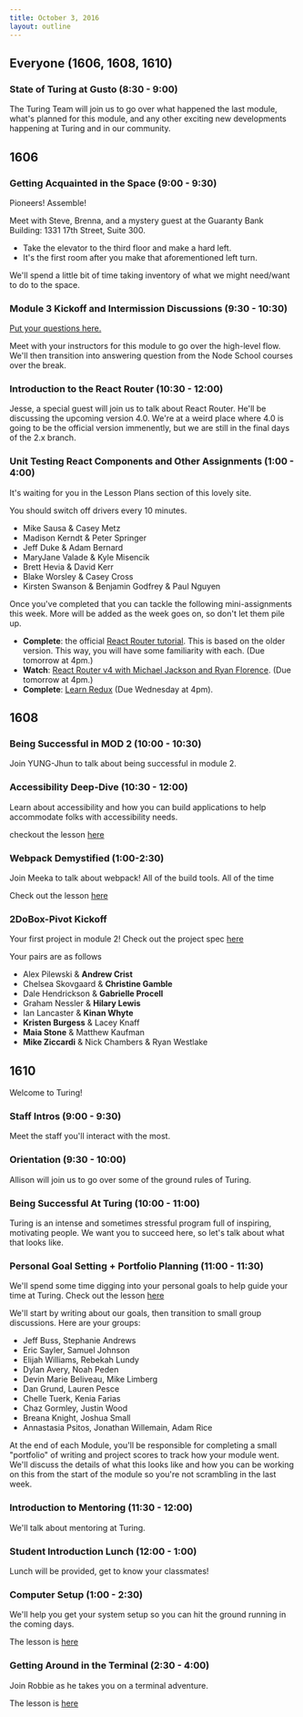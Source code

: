 ```yaml
---
title: October 3, 2016
layout: outline
---
```


## Everyone (1606, 1608, 1610)

### State of Turing at Gusto (8:30 - 9:00)

The Turing Team will join us to go over what happened the last module, what's planned for this module, and any other exciting new developments happening at Turing and in our community.

## 1606

### Getting Acquainted in the Space (9:00 - 9:30)

Pioneers! Assemble!

Meet with Steve, Brenna, and a mystery guest at the Guaranty Bank Building: 1331 17th Street, Suite 300.

- Take the elevator to the third floor and make a hard left.
- It's the first room after you make that aforementioned left turn.

We'll spend a little bit of time taking inventory of what we might need/want to do to the space.

### Module 3 Kickoff and Intermission Discussions (9:30 - 10:30)

[Put your questions here.](https://trello.com/b/rhTauPFA/1606-question-parking-lot)

Meet with your instructors for this module to go over the high-level flow. We'll then transition into answering question from the Node School courses over the break.

### Introduction to the React Router (10:30 - 12:00)

Jesse, a special guest will join us to talk about React Router. He'll be discussing the upcoming version 4.0. We're at a weird place where 4.0 is going to be the official version immenently, but we are still in the final days of the 2.x branch.

### Unit Testing React Components and Other Assignments (1:00 - 4:00)

It's waiting for you in the Lesson Plans section of this lovely site.

You should switch off drivers every 10 minutes.

* Mike Sausa & Casey Metz
* Madison Kerndt & Peter Springer
* Jeff Duke & Adam Bernard
* MaryJane Valade & Kyle Misencik
* Brett Hevia & David Kerr
* Blake Worsley & Casey Cross
* Kirsten Swanson & Benjamin Godfrey & Paul Nguyen

Once you've completed that you can tackle the following mini-assignments this week. More will be added as the week goes on, so don't let them pile up.

- **Complete**: the official [React Router tutorial](https://github.com/reactjs/react-router-tutorial/tree/master/lessons/01-setting-up). This is based on the older version. This way, you will have some familiarity with each. (Due tomorrow at 4pm.)
- **Watch**: [React Router v4 with Michael Jackson and Ryan Florence](https://www.youtube.com/watch?v=Vur2dAFZ4GE). (Due tomorrow at 4pm.)
- **Complete**: [Learn Redux](https://learnredux.com/) (Due Wednesday at 4pm).

## 1608

### Being Successful in MOD 2 (10:00 - 10:30)

Join YUNG-Jhun to talk about being successful in module 2.

### Accessibility Deep-Dive (10:30 - 12:00)

Learn about accessibility and how you can build applications to help accommodate folks with accessibility needs.

checkout the lesson [here](https://gist.github.com/joshuajhun/6820af270c4043949091693e2221ae48)

### Webpack Demystified (1:00-2:30)

Join Meeka to talk about webpack! All of the build tools. All of the time

Check out the lesson [here](http://frontend.turing.io/lessons/webpack-demystified.html)

### 2DoBox-Pivot Kickoff

Your first project in module 2!
Check out the project spec [here](http://frontend.turing.io/projects/2DoBox-Pivot)

Your pairs are as follows

* Alex Pilewski & **Andrew Crist**
* Chelsea Skovgaard & **Christine Gamble**
* Dale Hendrickson & **Gabrielle Procell**
* Graham Nessler & **Hilary Lewis**
* Ian Lancaster & **Kinan Whyte**
* **Kristen Burgess** & Lacey Knaff
* **Maia Stone** & Matthew Kaufman
* **Mike Ziccardi** & Nick Chambers & Ryan Westlake

## 1610

Welcome to Turing!

### Staff Intros (9:00 - 9:30)

Meet the staff you'll interact with the most.

### Orientation (9:30 - 10:00)

Allison will join us to go over some of the ground rules of Turing.

### Being Successful At Turing (10:00 - 11:00)

Turing is an intense and sometimes stressful program full of inspiring, motivating people. We want you to succeed here, so let's talk about what that looks like.

### Personal Goal Setting + Portfolio Planning (11:00 - 11:30)

We'll spend some time digging into your personal goals to help guide your time at Turing. Check out the lesson [here](http://frontend.turing.io/lessons/personal-goal-setting.html)

We'll start by writing about our goals, then transition to small group discussions. Here are your groups:

- Jeff Buss, Stephanie Andrews
- Eric Sayler, Samuel Johnson
- Elijah Williams, Rebekah Lundy
- Dylan Avery, Noah Peden
- Devin Marie Beliveau, Mike Limberg
- Dan Grund, Lauren Pesce
- Chelle Tuerk, Kenia Farias
- Chaz Gormley, Justin Wood
- Breana Knight, Joshua Small
- Annastasia Psitos, Jonathan Willemain, Adam Rice

At the end of each Module, you'll be responsible for completing a small "portfolio" of writing and project scores to track how your module went. We'll discuss the details of what this looks like and how you can be working on this from the start of the module so you're not scrambling in the last week.

### Introduction to Mentoring (11:30 - 12:00)

We'll talk about mentoring at Turing.

### Student Introduction Lunch (12:00 - 1:00)

Lunch will be provided, get to know your classmates!

### Computer Setup (1:00 - 2:30)

We'll help you get your system setup so you can hit the ground running in the coming days.

The lesson is [here](http://frontend.turing.io/lessons/computer-setup.html)

### Getting Around in the Terminal (2:30 - 4:00)

Join Robbie as he takes you on a terminal adventure.

The lesson is [here](http://frontend.turing.io/lessons/getting-around-in-the-terminal.html)
